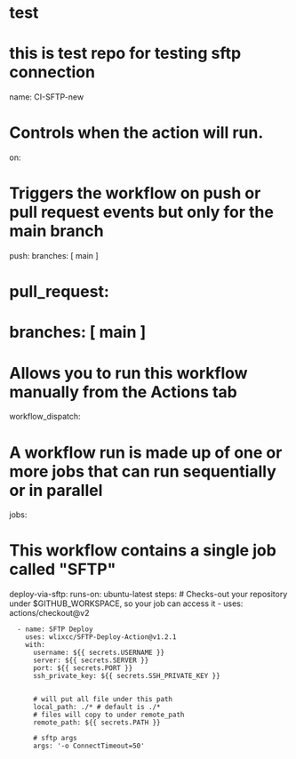 # test
# this is test repo for testing sftp connection
name: CI-SFTP-new

# Controls when the action will run. 
on:
  # Triggers the workflow on push or pull request events but only for the main branch
  push:
    branches: [ main ]
#  pull_request:
#    branches: [ main ]

  # Allows you to run this workflow manually from the Actions tab
  workflow_dispatch:

# A workflow run is made up of one or more jobs that can run sequentially or in parallel
jobs:
  # This workflow contains a single job called "SFTP"
  deploy-via-sftp:
    runs-on: ubuntu-latest
    steps:
      # Checks-out your repository under $GITHUB_WORKSPACE, so your job can access it
      - uses: actions/checkout@v2

      - name: SFTP Deploy
        uses: wlixcc/SFTP-Deploy-Action@v1.2.1
        with:
          username: ${{ secrets.USERNAME }}
          server: ${{ secrets.SERVER }}
          port: ${{ secrets.PORT }}
          ssh_private_key: ${{ secrets.SSH_PRIVATE_KEY }}


          # will put all file under this path
          local_path: ./* # default is ./*
          # files will copy to under remote_path
          remote_path: ${{ secrets.PATH }}

          # sftp args
          args: '-o ConnectTimeout=50'